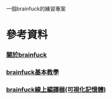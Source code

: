 一個brainfuck的練習專案
# 參考資料
### [關於brainfuck](https://zh.wikipedia.org/zh-tw/Brainfuck)
### [brainfuck基本教學](https://hackmd.io/@whitebearOuO/Brainfuck)
### [brainfuck線上編譯器(可視化記憶體)](https://ashupk.github.io/Brainfuck/brainfuck-visualizer-master/index.html)

